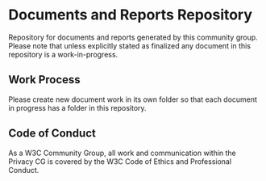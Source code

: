 # Documents and Reports Repository

Repository for documents and reports generated by this community group. Please note that unless explicitly stated as finalized any document in this repository is a work-in-progress. 

## Work Process

Please create new document work in its own folder so that each document in progress has a folder in this repository. 

## Code of Conduct

As a W3C Community Group, all work and communication within the Privacy CG is covered by the W3C Code of Ethics and Professional Conduct.
